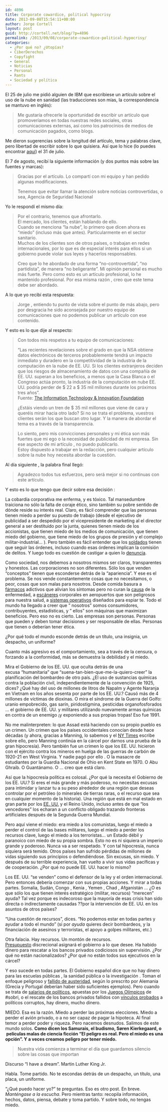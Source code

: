 ```yaml
---
id: 4896
title: Corporate cowardice, political hypocrisy
date: 2013-09-08T15:54:11+00:00
author: Jorge Cortell
layout: post
guid: http://cortell.net/blog/?p=4896
permalink: /2013/09/08/corporate-cowardice-political-hypocrisy/
categories:
  - ¿Por qué no? ¿Utopías?
  - CiberDerechos
  - Copyfight
  - General
  - Noticias
  - Personal
  - Rants
  - Sociedad y polí­tica
---
```

El 25 de julio me pidió alguien de IBM que escribiese un artículo sobre el uso de la nube en sanidad (las traducciones son mías, la correspondencia se mantuvo en inglés):

> Me gustaría ofrecerle la oportunidad de escribir un artículo que promoveríamos en todas nuestras redes sociales, otras comunicaciones externas, así como los patrocinios de medios de comunicación pagados, como blogs.

Me dieron sugerencias sobre la longitud del artículo, tema y palabras clave, pero libertad de escribir sobre lo que quisiera. Así que lo hice (lo puedes encontrar <a title="http://cortell.net/blog/2013/09/the-key-to-the-use-of-cloud-in-healthcare/" href="http://cortell.net/blog/2013/09/the-key-to-the-use-of-cloud-in-healthcare/" target="_blank">aquí</a>) el 31 de julio.

El 7 de agosto, recibí la siguiente información (y dos puntos más sobre las fuentes y marcas):

> Gracias por el artículo. Lo compartí con mi equipo y han pedido algunas modificaciones.
> 
> Tenemos que evitar llamar la atención sobre noticias controvertidas, o sea, Agencia de Seguridad Nacional

Yo le respondí el mismo día:

> Por el contrario, tenemos que afrontarlo.  
> El mercado, los clientes, están hablando de ello.  
> Cuando se menciona &#8220;la nube&#8221;, lo primero que dicen ahora es &#8220;miedo&#8221; (incluso más que antes). Particularmente en el sector sanitario.  
> Muchos de los clientes son de otros países, o trabajan en redes internacionales, por lo que es de especial interés para ellos si un gobierno puede violar sus leyes y hacerlos responsables.
> 
> Creo que lo he abordado de una forma &#8220;no-controvertida&#8221;, &#8220;no partidista&#8221;, de manera &#8220;no beligerante&#8221;. Mi opinión personal es mucho más fuerte. Pero como esto es un artículo profesional, lo he mantenido profesional. Por esa misma razón , creo que este tema debe ser abordado.

A lo que yo recibí esta respuesta:

> Jorge , entiendo tu punto de vista sobre el punto de más abajo, pero por desgracia he sido aconsejada por nuestro equipo de comunicaciones que no podemos publicar un artículo con ese contenido. 

Y esto es lo que dije al respecto:

> Con todos mis respetos a tu equipo de comunicaciones:
> 
> &#8220;Las recientes revelaciones sobre el grado en que la NSA obtiene datos electrónicos de terceros probablemente tendrá un impacto inmediato y duradero en la competitividad de la industria de la computación en la nube de EE. UU. Si los clientes extranjeros deciden que los riesgos de almacenamiento de datos con una compañía de EE. UU. superan a los beneficios, a menos que la Casa Blanca o el Congreso actúa pronto, la industria de la computación en nube EE. UU. podría perder de $ 22 a $ 35 mil millones durante los próximos tres años&#8221;.  
> Fuente: <a title="http://www.itif.org/publications/how-much-will-prism-cost-us-cloud-computing-industry" href="http://www.itif.org/publications/how-much-will-prism-cost-us-cloud-computing-industry" target="_blank">The Information Technology & Innovation Foundation</a>
> 
> ¿Estáis viendo un tren de $ 35 mil millones que viene de cara y queréis mirar hacia otro lado? Si no se trata el problema, vuestros clientes serán los que buscan otro lugar. Y la manera de abordar el tema es a través de la transparencia.
> 
> Lo siento, pero mis convicciones personales y mi ética son más fuertes que mi ego o la necesidad de publicidad de mi empresa. Sin ese aspecto de mi artículo , no puedo publicarlo.  
> Estoy dispuesto a trabajar en la redacción, pero cualquier artículo sobre la nube hoy necesita abordar la cuestión.

Al día siguiente , la palabra final llegó:

> Agradezco todos tus esfuerzos, pero será mejor si no continuas con este artículo. 

Y esto es lo que tengo que decir sobre esa decisión :

La cobardía corporativa me enferma, y es tóxico. Tal mansedumbre traiciona no sólo la falta de coraje ético, sino también su pobre sentido de dónde reside su interés real. Claro, es fácil comprender que las personas tienen miedo a perder su puesto de trabajo (desde el ejecutivo de publicidad a ser despedido por el vicepresidente de marketing al el director general a ser destituido por la junta, quienes tienen miedo de los accionistas, que tienen miedo de los medios de comunicación, que tienen miedo del gobierno, que tiene miedo de los grupos de presión y el complejo militar-industrial&#8230; ). Pero también es fácil entender que los <a title="http://en.wikipedia.org/wiki/Nuremberg_Trials" href="http://en.wikipedia.org/wiki/Nuremberg_Trials" target="_blank">soldados</a> tienen que seguir las órdenes, incluso cuando esas órdenes implican la comisión de delitos. Y luego todo es cuestión de castigar a quien lo <a title="http://www.bradleymanning.org" href="http://www.bradleymanning.org" target="_blank">denuncia</a>.

Como sociedad, nos debemos a nosotros mismos ser claros, transparentes y honestos. Las corporaciones no son diferentes. Sólo los que venden &#8220;conceptos&#8221; tienen que esconderse detrás de la &#8220;apariencia&#8221;. Y ese es el problema. Se nos vende constantemente cosas que no necesitamos, o peor, cosas que son malas para nosotros. Desde comida basura a <a title="http://www.smashcancer.com/2010/09/08/big-pharma-doesnt-want-to-cure-cancer-or-any-other-diseases/" href="http://www.smashcancer.com/2010/09/08/big-pharma-doesnt-want-to-cure-cancer-or-any-other-diseases/" target="_blank">fármacos</a> adictivos que alivian los síntomas pero no curan la <a title="http://www.smashcancer.com/2010/09/08/big-pharma-doesnt-want-to-cure-cancer-or-any-other-diseases/" href="http://www.smashcancer.com/2010/09/08/big-pharma-doesnt-want-to-cure-cancer-or-any-other-diseases/" target="_blank">causa</a> de la enfermedad, a <a title="http://opinionator.blogs.nytimes.com/2013/05/25/showdown-at-the-airport-body-scanner/" href="http://opinionator.blogs.nytimes.com/2013/05/25/showdown-at-the-airport-body-scanner/" target="_blank">escáneres</a> corporales en aeropuertos que son peligrosos para nuestra salud, a <a title="http://www.theguardian.com/world/2013/jul/11/microsoft-nsa-collaboration-user-data" href="http://www.theguardian.com/world/2013/jul/11/microsoft-nsa-collaboration-user-data" target="_blank">sistemas operativos</a> diseñados para espiar te. Todo el mundo ha llegado a creer que &#8221; nosotros&#8221; somos consumidores, contribuyentes, estadísticas, y &#8221; ellos&#8221; son máquinas que maximizan beneficios. Pero eso no es cierto. Las empresas son personas. Personas que pueden y deben tomar decisiones y ser responsable de ellas. Personas que tienen o deberían tener ética.

¿Por qué todo el mundo esconde detrás de un título, una insignia, un despacho, un uniforme?

Cuanto más agresivo es el comportamiento, sea a través de la censura, o forzando a la conformidad, más se demuestra la debilidad y el miedo.

Mira el Gobierno de los EE. UU. que oculta detrás de una excusa &#8220;humanitaria&#8221; que &#8220;suena-tan-bien-que-me-la-quiero-creer&#8221; la planificación del bombardeo de otro país. ¿El uso de sustancias químicas contra la población civil, independientemente de la convención de 1925, dices? ¿Qué hay del uso de millones de litros de Napalm y Agente Naranja en Vietnam en los años sesenta por parte de los EE. UU.? Causó más de 4 millones de víctimas de dioxinas. O mira el síndrome de la Guerra del Golfo: uranio empobrecido, gas sarín, piridostigmina, pesticidas organofosforados &#8230; el gobierno de EE. UU. y militares utilizando nuevamente armas químicas en contra de un enemigo ¡y exponiendo a sus propias tropas! Eso fue 1991.

No me malinterpreten: lo que Assad está haciendo con su propio pueblo es un crimen. Un crimen que los países occidentales conocían desde hace décadas (y ahora, gracias a Manning, lo sabemos y el <a title="https://www.nytimes.com/2013/09/08/world/middleeast/with-the-world-watching-syria-amassed-nerve-gas.html" href="https://www.nytimes.com/2013/09/08/world/middleeast/with-the-world-watching-syria-amassed-nerve-gas.html" target="_blank">NY Times</a> escribe sobre ello, pero Manning continúa en la cárcel por darnos una prueba de la gran hipocresía). Pero también fue un crimen lo que los EE. UU. hicieron con el ejército contra los mineros en huelga de las guerras de carbón de 1920-21 en West Virginia. Y nadie pagó por ello . O la masacre de estudiantes por la Guardia Nacional de Ohio en Kent State en 1970. O Abu Ghraib. O Guantánamo. O &#8230; creo que está claro.

Así que la hipocresía política es colosal. ¿Por qué la necesita el Gobierno de los EE. UU.? Si eres el más grande y más poderoso, no necesitas excusas para intimidar y lanzar tu a su peso alrededor de una región que deseas controlar por el petróleo (o minerales de tierras raras, o el recurso que sea en cualquier momento de la historia). Una región que está en mal estado en gran parte por los <a title="http://www.theguardian.com/books/2012/may/29/best-enemies-jean-pierre-filiu-david-b-review" href="http://www.theguardian.com/books/2012/may/29/best-enemies-jean-pierre-filiu-david-b-review" target="_blank">EE. UU.</a> y el Reino Unido, incluso antes de que &#8220;los vencedores&#8221; los echaran a un conflicto obligado trazando fronteras artificiales después de la Segunda Guerra Mundial.

Pero aquí viene el miedo: era miedo a los comunistas, luego el miedo a perder el control de las bases militares, luego el miedo a perder los recursos clave, luego el miedo a los terroristas&#8230; un Estado débil y paranoico con miedo de su propia sombra. Esto no es ni siquiera un imperio grande y poderoso. Nunca va a ser respetado. Y con tal hipocresía, nunca siquiera será temido. Otros países han sufrido pérdidas de millones de vidas siguiendo sus principios o defendiéndose. Sin excusas, sin miedo. Y después de su terrible experiencia, han vuelto a vivir sus vidas pacíficas y de cooperación. ¿Por qué no puede EE. UU. hacer lo mismo?

Los EE. UU. &#8220;se venden&#8221; como el defensor de la ley y el orden internacional. Pero entonces debería comenzar con sus propias acciones. Y mirar a todas partes. Somalia, Sudán, Congo , Kenia , Yemen , Chad , Afganistán &#8230; ¿O es que sólo los que tienen interés estratégico (militar, recursos) &#8220;merecen&#8221; ayuda? Tal vez porque es indecoroso que la mayoría de esas crisis han sido directa o indirectamente causadas ??por la intervención de EE. UU. en los asuntos de otros países?

&#8220;Una cuestión de recursos&#8221;, dices. &#8220;No podemos estar en todas partes y ayudar a todo el mundo&#8221; (si por _ayuda_ quieres decir bombardeos, y la financiación de asesinos y terroristas, el apoyo a golpes militares, etc.)

Otra falacia. Hay recursos. Un montón de recursos. <a title="http://visual.ly/death-and-taxes-2014-us-federal-budget" href="http://visual.ly/death-and-taxes-2014-us-federal-budget" target="_blank">Presupuesto</a> discrecional asignará el gobierno a lo que desee. Ha habido dinero para rescatar a los bancos privados codiciosos sin supervisión. ¿Por qué no están nacionalizados? ¿Por qué no están todos sus ejecutivos en la cárcel?

Y eso sucede en todas partes. El Gobierno español dice que no hay dinero para las escuelas públicas , la sanidad pública o la investigación . Toman el enfoque peligroso y <a title="http://www.newyorker.com/online/blogs/comment/2012/12/austerity-economics-doesnt-work.html" href="http://www.newyorker.com/online/blogs/comment/2012/12/austerity-economics-doesnt-work.html" target="_blank">fallido de austeridad</a>, según lo prescrito por Alemania (Grecia y Portugal deberían haber sido suficientes ejemplos). Pero cuando se trata de <a title="http://www.publico.es/espana/389822/el-pp-no-niega-la-subida-salarial-del-gobierno-austero-de-cospedal" href="http://www.publico.es/espana/389822/el-pp-no-niega-la-subida-salarial-del-gobierno-austero-de-cospedal" target="_blank">salarios de políticos</a>, apuestas por los <a title="http://www.eldiario.es/economia/Cien-millones-euros-sueno-olimpico_0_171833303.html" href="http://www.eldiario.es/economia/Cien-millones-euros-sueno-olimpico_0_171833303.html" target="_blank">Juegos Olímpicos</a> de #sobri, o el rescate de los bancos privados fallidos con <a title="http://www.eldiario.es/zonacritica/magnificos-Bankia_6_6009411.html" href="http://www.eldiario.es/zonacritica/magnificos-Bankia_6_6009411.html" target="_blank">vínculos probados</a> a políticos corruptos, hay dinero, mucho dinero.

MIEDO. Esa es la razón. Miedo a perder las próximas elecciones. Miedo a perder el avión privado, o a no ser capaz de pagar la hipoteca. Al final temor a perder poder y riqueza. Pero nacemos desnudos. Salimos de este mundo solos. **Como dicen los Samurais, el budismo, Søren Kierkegaard, o  películas **malas** de ciencia ficción &#8220;El peligro es real. Pero el miedo es una opción&#8221;. Y a veces creamos peligro por tener miedo.**

> Nuestra vida comienza a terminar el día que guardamos silencio sobre las cosas que importan

Discurso &#8220;I have a dream&#8221;. Martin Luther King Jr.

Habla. Tome partido. No te escondas detrás de un despacho, un título, una placa, un uniforme.

&#8220;¿Qué puedo hacer yo?&#8221; te preguntas. Eso es otro post. En breve. _Manténgase a la escucha_. Pero mientras tanto: recopila información, hechos, datos, piensa, debate y toma partido. Y sobre todo, no tengas miedo.